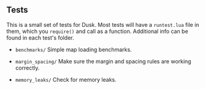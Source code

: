 ## Tests ##

This is a small set of tests for Dusk. Most tests will have a `runtest.lua` file in them, which you `require()` and call as a function. Additional info can be found in each test's folder.

- `benchmarks/`
Simple map loading benchmarks.

- `margin_spacing/`
Make sure the margin and spacing rules are working correctly.

- `memory_leaks/`
Check for memory leaks.